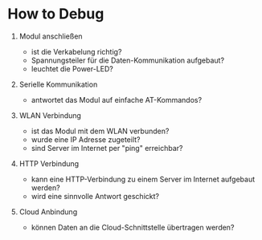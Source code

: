 # How to Debug

1. Modul anschließen
     * ist die Verkabelung richtig?
     * Spannungsteiler für die Daten-Kommunikation aufgebaut?
     * leuchtet die Power-LED?

1. Serielle Kommunikation
     * antwortet das Modul auf einfache AT-Kommandos?

1. WLAN Verbindung
     * ist das Modul mit dem WLAN verbunden?
     * wurde eine IP Adresse zugeteilt?
     * sind Server im Internet per "ping" erreichbar?

1. HTTP Verbindung
     * kann eine HTTP-Verbindung zu einem Server im Internet aufgebaut werden?
     * wird eine sinnvolle Antwort geschickt?

1. Cloud Anbindung
     * können Daten an die Cloud-Schnittstelle übertragen werden?